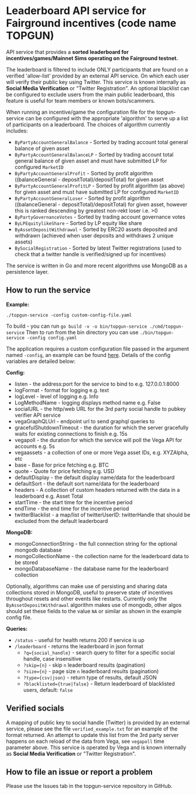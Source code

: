 # Leaderboard API service for Fairground incentives (code name TOPGUN)

API service that provides a **sorted leaderboard for incentives/games/Mainnet Sims operating on the Fairground testnet.**

The leaderboard is filtered to include ONLY participants that are found on a verified 'allow-list' provided by an external API service. On which each user will verify their public key using Twitter. This service is known internally as **Social Media Verification** or "Twitter Registration". An optional blacklist can be configured to exclude users from the main public leaderboard, this feature is useful for team members or known bots/scammers.

When running an incentive/game the configuration file for the topgun-service can be configured with the appropriate 'algorithm' to serve up a list of participants on a leaderboard. The choices of algorithm currently includes:

* `ByPartyAccountGeneralBalance` - Sorted by trading account total general balance of given asset
* `ByPartyAccountGeneralBalanceLP` - Sorted by trading account total general balance of given asset and must have submitted LP for configured `MarketID`
* `ByPartyAccountGeneralProfit` - Sorted by profit algorithm ((balanceGeneral - depositTotal)/depositTotal) for given asset
* `ByPartyAccountGeneralProfitLP` - Sorted by profit algorithm (as above) for given asset and must have submitted LP for configured `MarketID`
* `ByPartyAccountGeneralLoser` - Sorted by profit algorithm ((balanceGeneral - depositTotal)/depositTotal) for given asset, however this is ranked descending by greatest non-rekt loser i.e. >0 
* `ByPartyGovernanceVotes` - Sorted by trading account governance votes
* `ByLPEquitylikeShare` - Sorted by LP equity like share
* `ByAssetDepositWithdrawal` - Sorted by ERC20 assets deposited and withdrawn (achieved when user deposits and withdraws 2 unique assets) 
* `BySocialRegistration` - Sorted by latest Twitter registrations (used to check that a twitter handle is verified/signed up for incentives)

The service is written in Go and more recent algorithms use MongoDB as a persistence layer.

## How to run the service

**Example:**

`./topgun-service -config custom-config-file.yaml`

To build - you can run `go build -v -o bin/topgun-service ./cmd/topgun-service`
Then to run from the bin directory you can use `./bin/topgun-service -config config.yaml`  

The application requires a custom configuration file passed in the argument named `-config`, an example can be found [here](./example-custom-config-file.yaml). Details of the config variables are detailed below:

**Config:**

- listen - the address:port for the service to bind to e.g. 127.0.0.1:8000
- logFormat - format for logging e.g. text
- logLevel - level of logging e.g. Info
- LogMethodName - logging displays method name e.g. False
- socialURL - the http/web URL for the 3rd party social handle to pubkey verifier API service
- vegaGraphQLUrl - endpoint url to send graphql queries to
- gracefulShutdownTimeout - the duration for which the server gracefully waits for existing connections to finish e.g. 15s
- vegapoll - the duration for which the service will poll the Vega API for accounts e.g. 5s
- vegaassets - a collection of one or more Vega asset IDs, e.g. XYZAlpha, etc
- base - Base for price fetching e.g. BTC
- quote - Quote for price fetching e.g. USD
- defaultDisplay - the default display name/data for the leaderboard
- defaultSort - the default sort name/data for the leaderboard
- headers - A collection of custom headers returned with the data in a leaderboard e.g. Asset Total
- startTime - the start time for the incentive period
- endTime - the end time for the incentive period
- twitterBlacklist - a map/list of twitterUserID: twitterHandle that should be excluded from the default leaderboard

**MongoDB:**

- mongoConnectionString - the full connection string for the optional mongodb database
- mongoCollectionName - the collection name for the leaderboard data to be stored
- mongoDatabaseName - the database name for the leaderboard collection

Optionally, algorithms can make use of persisting and sharing data collections stored in MongoDB, useful to preserve 
state of incentives throughout resets and other events like restarts. Currently only the `ByAssetDepositWithdrawal` 
algorithm makes use of mongodb, other algos should set these fields to the value `NA` or similar as shown in the example 
config file.

**Queries:**

- `/status` - useful for health returns 200 if service is up
- `/leaderboard` - returns the leaderboard in json format
   -  `?q={social_handle}` - search query to filter for a specific social handle, case insensitive
   -  `?skip={n}` - skip `n` leaderboard results (pagination)
   -  `?size={n}` - page size `n` leaderboard results (pagination)
   -  `?type={csv|json}` - return type of results, default JSON
   -  `?blacklisted={true|false}` - Return leaderboard of blacklisted users, default: `false`

## Verified socials

A mapping of public key to social handle (Twitter) is provided by an external service, please see the file `verified_example.txt` for an example of the format returned. An attempt to update this list from the 3rd party server happens on each reload of the data from Vega, see `vegapoll` time parameter above. This service is operated by Vega and is known internally as **Social Media Verification** or "Twitter Registration".

## How to file an issue or report a problem

Please use the Issues tab in the topgun-service repository in GitHub.
